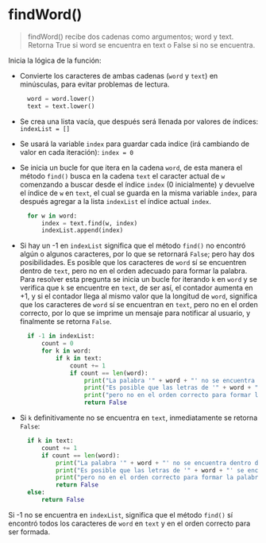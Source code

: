 # findWord()

> findWord() recibe dos cadenas como argumentos; word y text. Retorna True si word se encuentra en text o False si no se encuentra.

Inicia la lógica de la función:

- Convierte los caracteres de ambas cadenas (`word` y `text`) en minúsculas, para evitar problemas de lectura.

  ```py
    word = word.lower()
    text = text.lower()
  ```

- Se crea una lista vacía, que después será llenada por valores de índices: `indexList = []`

- Se usará la variable `index` para guardar cada indice (irá cambiando de valor en cada iteración): `index = 0`

- Se inicia un bucle for que itera en la cadena `word`, de esta manera el método `find()` busca en la cadena `text` el caracter actual de `w` comenzando a buscar desde el índice `index` (0 inicialmente) y devuelve el índice de `w` en `text`, el cual se guarda en la misma variable `index`, para después agregar a la lista `indexList` el índice actual `index`.

  ```py
    for w in word:
        index = text.find(w, index)
        indexList.append(index)
  ```

- Si hay un -1 en `indexList` significa que el método `find()` no encontró algún o algunos caracteres, por lo que se retornará `False`; pero hay dos posibilidades. Es posible que los caracteres de `word` sí se encuentren dentro de `text`, pero no en el orden adecuado para formar la palabra. Para resolver esta pregunta se inicia un bucle for iterando `k` en `word` y se verifica que `k` se encuentre en `text`, de ser así, el contador aumenta en +1, y si el contador llega al mismo valor que la longitud de `word`, significa que los caracteres de `word` sí se encuentran en `text`, pero no en el orden correcto, por lo que se imprime un mensaje para notificar al usuario, y finalmente se retorna `False`.

  ```py
    if -1 in indexList:
        count = 0
        for k in word:
            if k in text:
                count += 1
                if count == len(word):
                    print("La palabra '" + word + "' no se encuentra dentro del texto '" + text + "'.")
                    print("Es posible que las letras de '" + word + "' se encuentren dentro de '" + text + "'")
                    print("pero no en el orden correcto para formar la palabra.")
                    return False
  ```

- Si `k` definitivamente no se encuentra en `text`, inmediatamente se retorna `False`:

  ```py
    if k in text:
        count += 1
        if count == len(word):
            print("La palabra '" + word + "' no se encuentra dentro del texto '" + text + "'.")
            print("Es posible que las letras de '" + word + "' se encuentren dentro de '" + text + "'")
            print("pero no en el orden correcto para formar la palabra.")
            return False
    else:
        return False
  ```

Si -1 no se encuentra en `indexList`, significa que el método `find()` sí encontró todos los caracteres de `word` en `text` y en el orden correcto para ser formada.
